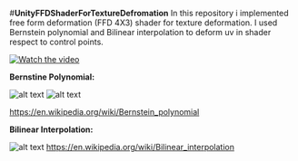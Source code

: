#**UnityFFDShaderForTextureDefromation**
In this repository i implemented free form deformation (FFD 4X3) shader for texture deformation. 
I used Bernstein polynomial  and Bilinear interpolation to deform uv in shader respect to control points.

[![Watch the video](https://i.imgur.com/5Ubr2n2.jpeg)](https://youtu.be/fwVd9OBW89c)

**Bernstine Polynomial:**

![alt text](https://i.imgur.com/636rm15.jpeg)
![alt text](https://i.imgur.com/vVwNoe4.jpeg)

https://en.wikipedia.org/wiki/Bernstein_polynomial


**Bilinear Interpolation:**


![alt text](https://i.imgur.com/zFFJtuI.png)
https://en.wikipedia.org/wiki/Bilinear_interpolation
